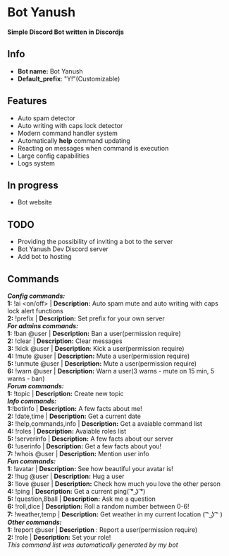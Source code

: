 # Bot Yanush
**Simple Discord Bot written in Discordjs**

## Info
- **Bot name:** Bot Yanush
- **Default_prefix**: "Y!"(Customizable)

## Features
- Auto spam detector
- Auto writing with caps lock detector
- Modern command handler system 
- Automatically **help** command updating
- Reacting on messages when command is execution
- Large config capabilities
- Logs system

## In progress
- Bot website

## TODO
- Providing the possibility of inviting a bot to the server
- Bot Yanush Dev Discord server
- Add bot to hosting

## Commands
***Config commands:*** <br />
**1:** !ai <on/off> | **Description:**  Auto spam mute and auto writing with caps lock alert functions<br />
**2:** !prefix <prefix to set> | **Description:**  Set prefix for your own server <br />
***For admins commands:*** <br />
**1:** !ban @user <reason> | **Description:**  Ban a user(permission require) <br />
**2:** !clear <how much message to clear> | **Description:**  Clear messages <br />
**3:** !kick @user <reason> | **Description**:  Kick a user(permission require) <br />
**4:** !mute @user <time in sec> <reason> | **Description:**  Mute a user(permission require) <br />
**5:** !unmute @user <reason> | **Description:**  Mute a user(permission require) <br />
**6:** !warn @user <reason> | **Description:**  Warn a user(3 warns - mute on 15 min, 5 warns - ban)<br />
***Forum commands:*** <br />
**1:** !topic <topic content> | **Description:**  Create new topic <br />
***Info commands:*** <br />
**1:**!botinfo | **Description:**  A few facts about me! <br />
**2:** !date,time | **Description:**  Get a current date <br />
**3:** !help,commands,info | **Description:**  Get a avaiable command list<br />
**4:** !roles | **Description:**  Avaiable roles list <br />
**5:** !serverinfo | **Description:**  A few facts about our server <br />
**6:** !userinfo | **Description:**  Get a few facts about you! <br />
**7:** !whois @user | **Description:**  Mention user info <br />
***Fun commands:*** <br />
**1:** !avatar | **Description:**  See how beautiful your avatar is! <br />
**2:** !hug @user | **Description:**  Hug a user <br />
**3:** !love @user | **Description:**  Check how much you love the other person<br />
**4:** !ping | **Description:**  Get a current ping( ͡° ͜ʖ ͡°)<br />
**5:** !question,8ball <question content> | **Description:**   Ask me a question <br />
**6:** !roll,dice | **Description:**   Roll a random number between 0-6! <br />
**7:** !weather,temp | **Description:**   Get weather in my current location ( ͡ᵔ ͜ʖ ͡ᵔ ) <br />
***Other commands:*** <br />
**1:** !report @user <reason> | **Description** :  Report a user(permission require) <br />
**2:** !role <role> | **Description:**  Set your role!<br />
*This command list was automatically generated by my bot*



